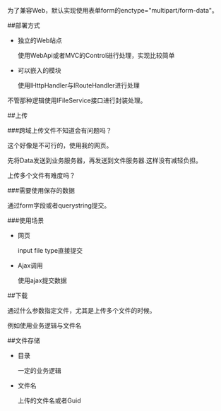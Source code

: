 ﻿
为了兼容Web，默认实现使用表单form的enctype="multipart/form-data"。

##部署方式

* 独立的Web站点

    使用WebApi或者MVC的Control进行处理，实现比较简单

* 可以嵌入的模块

    使用IHttpHandler与IRouteHandler进行处理

不管那种逻辑使用IFileService接口进行封装处理。

##上传


###跨域上传文件不知道会有问题吗？


这个好像是不可行的，使用我的网页。

先将Data发送到业务服务器，再发送到文件服务器.这样没有减轻负担。


上传多个文件有难度吗？

###需要使用保存的数据

通过form字段或者querystring提交。

###使用场景

* 网页

    input file type直接提交

* Ajax调用

    使用ajax提交数据

##下载

通过什么参数指定文件，尤其是上传多个文件的时候。

例如使用业务逻辑与文件名

##文件存储

* 目录
    
    一定的业务逻辑

* 文件名

    上传的文件名或者Guid

